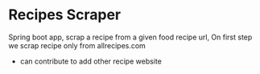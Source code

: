 # Recipes Scraper
Spring boot app, scrap a recipe from a given food recipe url, 
On first step we scrap recipe only from allrecipes.com
* can contribute to add other recipe website
